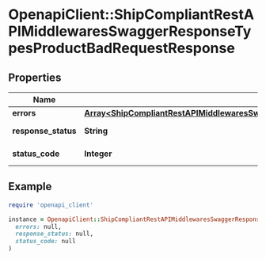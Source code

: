 # OpenapiClient::ShipCompliantRestAPIMiddlewaresSwaggerResponseTypesProductBadRequestResponse

## Properties

| Name | Type | Description | Notes |
| ---- | ---- | ----------- | ----- |
| **errors** | [**Array&lt;ShipCompliantRestAPIMiddlewaresSwaggerResponseTypesProductBadRequestResponseError&gt;**](ShipCompliantRestAPIMiddlewaresSwaggerResponseTypesProductBadRequestResponseError.md) |  | [optional] |
| **response_status** | **String** |  | [optional][default to &#39;Failure&#39;] |
| **status_code** | **Integer** |  | [optional][default to STATUS_CODE::N400] |

## Example

```ruby
require 'openapi_client'

instance = OpenapiClient::ShipCompliantRestAPIMiddlewaresSwaggerResponseTypesProductBadRequestResponse.new(
  errors: null,
  response_status: null,
  status_code: null
)
```

